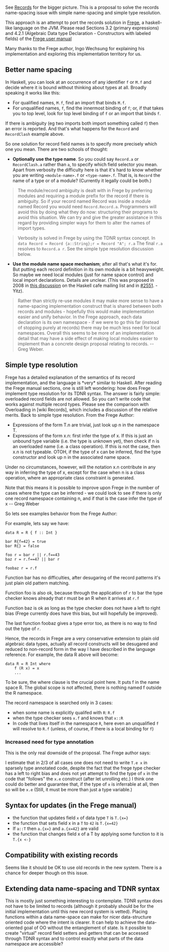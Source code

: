 
See [Records](records) for the bigger picture. This is a proposal to solve the records name-spacing issue with simple name-spacing and simple type resolution. 


This approach is an attempt to port the records solution in [ Frege](http://code.google.com/p/frege/), a haskell-like language on the JVM. Please read Sections 3.2 (primary expressions) and 4.2.1 (Algebraic Data type Declaration - Constructors with labeled fields) of the [ Frege user manual](http://code.google.com/p/frege/downloads/detail?name=Language-202.pdf)


Many thanks to the Frege author, Ingo Wechsung for explaining his implementation and exploring this implementation territory for us.

## Better name spacing


In Haskell, you can look at an occurrence of any identifier `f` or `M.f` and decide where it is bound without thinking about types at all.  Broadly speaking it works like this:

- For qualified names, `M.f`, find an import that binds `M.f`.
- For unqualified names, `f`, find the innermost binding of `f`; or, if that takes you to top level, look for top level binding of `f` or an import that binds `f`.


If there is ambiguity (eg two imports both import something called `f`) then an error is reported.  And that's what happens for the `Record` and `RecordClash` example above.


So one solution for record field names is to specify more precisely which one you mean.  There are two schools of thought:

- **Optionally use the type name**.  So you could say `Record.a` or `RecordClash.a` rather than `a`, to specify which field selector you mean.  Apart from verbosity the difficulty here is that it's hard to know whether you are writing `<module-name>.f` or `<type-name>.f`.  That is, is `Record` the name of a type or of a module?  (Currently it legally could be both.)

>
> The module/record ambiguity is dealt with in Frege by preferring modules and requiring a module prefix for the record if there is ambiguity. So if your record named Record was inside a module named Record you would need `Record.Record.a`. Programmers will avoid this by doing what they do now: structuring their programs to avoid this situation. We can try and give the greater assistance in this regard by providing simpler ways for them to alter the names of import types.

>
> Verbosity is solved in Frege by using the TDNR syntax concept. In `data Record = Record {a::String};r = Record "A"; r.a` The final `r.a` resolves to `Record.a r`. See the simple type resolution discussion below.

- **Use the module name space mechanism**; after all that's what it's for.  But putting each record definition in its own module is a bit heavyweight. So maybe we need local modules (just for name space control) and local import declarations.  Details are unclear. (This was proposed in 2008 in [ this discussion](http://www.haskell.org/pipermail/haskell-cafe/2008-August/046494.html) on the Haskell cafe mailing list and in [\#2551](https://gitlab.haskell.org//ghc/ghc/issues/2551). - Yitz).

>
> Rather than strictly re-use modules it may make more sense to have a name-spacing implementation construct that is shared between both records and modules - hopefully this would make implementation easier and unify behavior. In the Frege approach, each data declaration is its own namespace - if we were to go this far (instead of stopping purely at records) there may be much less need for local namespaces. Overall this seems to be more of an implementation detail that may have a side effect of making local modules easier to implement than a concrete design proposal relating to records. -- Greg Weber.

## Simple type resolution


Frege has a detailed explanation of the semantics of its record implementation, and the language is \*very\* similar to Haskell. After reading the Frege manual sections, one is still left wondering: how does Frege implement type resolution for its TDNR syntax. The answer is fairly simple: overloaded record fields are not allowed. So you can't write code that works against multiple record types. Please see the comparison with Overloading in \[wiki Records\], which includes a discussion of the relative merits. Back to simple type resolution. From the Frege Author:

- Expressions of the form T.n are trivial, just look up n in the namespace T.
- Expressions of the form x.n: first infer the type of x. If this is just an unbound type variable (i.e. the type is unknown yet), then check if n is an overloaded name (i.e. a class operation). If this is not the case, then x.n is not typeable. OTOH, if the type of x can be inferred, find the type constructor and look up n in the associated name space.


Under no circumstances, however, will the notation x.n contribute in any way in inferring the type of x, except for the case when n is a class operation, where an appropriate class constraint is generated.


Note that this means it is possible to improve upon Frege in the number of cases where the type can be inferred - we could look to see if there is only one record namespace containing n, and if that is the case infer the type of x -- Greg Weber


So lets see examples behavior from the Frege Author:


For example, lets say we have:

```wiki
data R = R { f :: Int }

bar R{f=42} = true
bar R{} = false

foo r = bar r || r.f==43
baz r = r.f==47 || bar r

foobaz r = r.f
```


Function bar has no difficulties, after desugaring of the record patterns it's just plain old pattern matching.


Function foo is also ok, because through the application of `r` to bar the type checker knows already that r must be an R when it arrives at `r.f`


Function baz is ok as long as the type checker does not have a left to right bias (Frege currently does have this bias, but will hopefully be improved).


The last function foobaz gives a type error too, as there is no way to find out the type of `r`.


Hence, the records in Frege are a very conservative extension to plain old algebraic data types, actually all record constructs will be desugared and reduced to non-record form in the way I have described in the language reference. For example, the data R above will become:

```wiki
data R = R Int where
    f (R x) = x
    ...
```


To be sure, the where clause is the crucial point here. It puts f in the name space R. The global scope is not affected, there is nothing named f outside the R namespace.


The record namespace is searched only in 3 cases:

- when some name is explicitly qualifed with `R`:   `R.f`
- when the type checker sees `x.f` and knows that `x::R`
- In code that lives itself in the namespace `R`, here even an unqualified `f` will resolve to `R.f` (unless, of course, if there is a local binding for `f`)

### Increased need for type annotation


This is the only real downside of the proposal. The Frege author says:


I estimate that in 2/3 of all cases one does not need to write `T.e x` in sparsely type annotated code, despite the fact that the frege type checker has a left to right bias and does not yet attempt to find the type of `x` in the code that "follows" the `x.e` construct (after let unrolling etc.) I think one could do better and guarantee that, if the type of `x` is inferrable at all, then so will be `x.e` (Still, it must be more than just a type variable.)

## Syntax for updates (in the Frege manual)

- the function that updates field `x` of data type `T` is `T.{x=}`
- the function that sets field x in a `T` to `42` is `T.{x=42}`
- If `a::T` then `a.{x=}` and `a.{x=42}` are valid
- the function that changes field x of a T by applying some function to it is `T.{x <-}`

## Compatibility with existing records


Seems like it should be OK to use old records in the new system.
There is a chance for deeper though on this issue.

## Extending data name-spacing and TDNR syntax


This is mostly just something interesting to contemplate.
TDNR syntax does not have to be limited to records (although it probably should be for the initial implementation until this new record system is vetted).
Placing functions within a data name-space can make for nicer data-structure oriented code where the intent is clearer. It can help to achieve the data-oriented goal of OO without the entanglement of state. Is it possible to create "virtual" record field setters and getters that can be accessed through TDNR syntax and to control exactly what parts of the data namespace are accessible?
